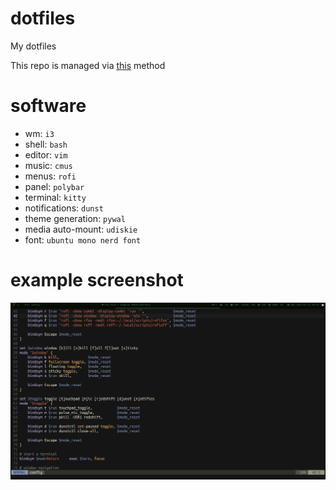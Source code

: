 # dotfiles
My dotfiles

This repo is managed via [this](https://www.atlassian.com/git/tutorials/dotfiles) method

# software

- wm: `i3`
- shell: `bash`
- editor: `vim`
- music: `cmus`
- menus: `rofi`
- panel: `polybar`
- terminal: `kitty`
- notifications: `dunst`
- theme generation: `pywal`
- media auto-mount: `udiskie`
- font: `ubuntu mono nerd font`

# example screenshot
![screenshot](https://github.com/s0rg/dotfiles/blob/master/.config/i3/screenshot.png)
